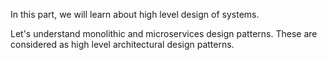 In this part, we will learn about high level design of systems.

Let's understand monolithic and microservices design patterns. These are considered as high level architectural design patterns.
